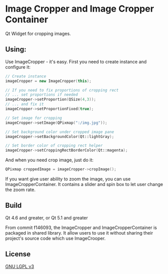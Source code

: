 Image Cropper and Image Cropper Container
=============

Qt Widget for cropping images.


Using:
-------------

Use ImageCropper - it's easy. First you need to create instance and configure it:

```cpp
// Create instance
imageCropper = new ImageCropper(this);

// If you need to fix proportions of cropping rect
// ... set proportions if needed
imageCropper->setProportion(QSize(4,3));
// ... and fix it
imageCropper->setProportionFixed(true);

// Set image for cropping
imageCropper->setImage(QPixmap(":/img.jpg"));

// Set background color under cropped image pane
imageCropper->setBackgroundColor(Qt::lightGray);

// Set border color of cropping rect helper
imageCropper->setCroppingRectBorderColor(Qt::magenta);
```

And when you need crop image, just do it:

```cpp
QPixmap croppedImage = imageCropper->cropImage();
```

If you want give user ability to zoom the image, you can use ImageCropperContainer. It contains a slider and spin box to let user change the zoom rate.

Build
-------------

Qt 4.6 and greater, or Qt 5.1 and greater

From commit f146093, the ImageCropper and ImageCropperContainer is packaged in shared library. It allow users to use it without sharing their project's source code which use ImageCrooper.

License
-------------

[GNU LGPL v3](http://www.gnu.org/copyleft/lesser.html)